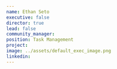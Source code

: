 ```yaml
---
name: Ethan Seto
executive: false
director: true
lead: false
community_manager:   
position: Task Management
project:  
image: ../assets/default_exec_image.png
linkedin: 
---
```

